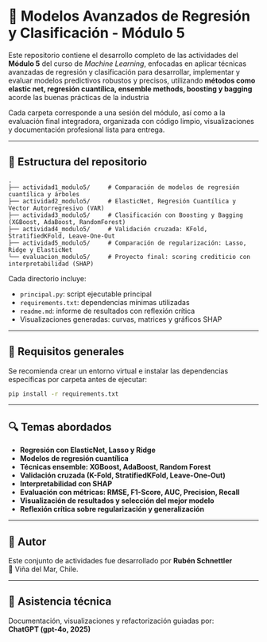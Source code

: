 # 🧠 Modelos Avanzados de Regresión y Clasificación - Módulo 5

Este repositorio contiene el desarrollo completo de las actividades del **Módulo 5** del curso de *Machine Learning*, enfocadas en aplicar técnicas avanzadas de regresión y clasificación para desarrollar, implementar y evaluar modelos predictivos robustos y precisos, utilizando **métodos como elastic net, regresión cuantílica, ensemble methods, boosting y bagging** acorde las buenas prácticas de la industria

Cada carpeta corresponde a una sesión del módulo, así como a la evaluación final integradora, organizada con código limpio, visualizaciones y documentación profesional lista para entrega.

---

## 📂 Estructura del repositorio

```
.
├── actividad1_modulo5/     # Comparación de modelos de regresión cuantílica y árboles
├── actividad2_modulo5/     # ElasticNet, Regresión Cuantílica y Vector Autorregresivo (VAR)
├── actividad3_modulo5/     # Clasificación con Boosting y Bagging (XGBoost, AdaBoost, RandomForest)
├── actividad4_modulo5/     # Validación cruzada: KFold, StratifiedKFold, Leave-One-Out
├── actividad5_modulo5/     # Comparación de regularización: Lasso, Ridge y ElasticNet
└── evaluacion_modulo5/     # Proyecto final: scoring crediticio con interpretabilidad (SHAP)
```

Cada directorio incluye:
- `principal.py`: script ejecutable principal
- `requirements.txt`: dependencias mínimas utilizadas
- `readme.md`: informe de resultados con reflexión crítica
- Visualizaciones generadas: curvas, matrices y gráficos SHAP

---

## 🚀 Requisitos generales

Se recomienda crear un entorno virtual e instalar las dependencias específicas por carpeta antes de ejecutar:

```bash
pip install -r requirements.txt
```

---

## 🔍 Temas abordados

- **Regresión con ElasticNet, Lasso y Ridge**
- **Modelos de regresión cuantílica**
- **Técnicas ensemble: XGBoost, AdaBoost, Random Forest**
- **Validación cruzada (K-Fold, StratifiedKFold, Leave-One-Out)**
- **Interpretabilidad con SHAP**
- **Evaluación con métricas: RMSE, F1-Score, AUC, Precision, Recall**
- **Visualización de resultados y selección del mejor modelo**
- **Reflexión crítica sobre regularización y generalización**

---

## 👤 Autor

Este conjunto de actividades fue desarrollado por **Rubén Schnettler**  
📍 Viña del Mar, Chile.

---

## 🤖 Asistencia técnica

Documentación, visualizaciones y refactorización guiadas por:  
**ChatGPT (gpt-4o, 2025)**
